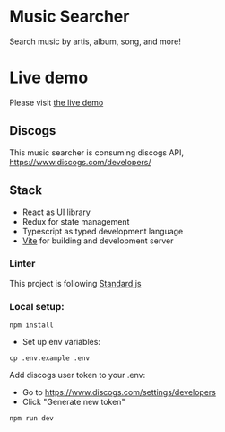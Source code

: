 # Music Searcher

Search music by artis, album, song, and more!

# Live demo
Please visit [the live demo](https://alex-campu.github.io/music-searcher-live/)

## Discogs

This music searcher is consuming discogs API, https://www.discogs.com/developers/

## Stack
- React as UI library
- Redux for state management
- Typescript as typed development language
- [Vite](https://vitejs.dev/) for building and development server 

### Linter
This project is following [Standard.js](https://standardjs.com/)

### Local setup:

`
npm install
`
- Set up env variables:
```
cp .env.example .env
```
Add discogs user token to your .env:
- Go to https://www.discogs.com/settings/developers
- Click "Generate new token"

```
npm run dev
```
